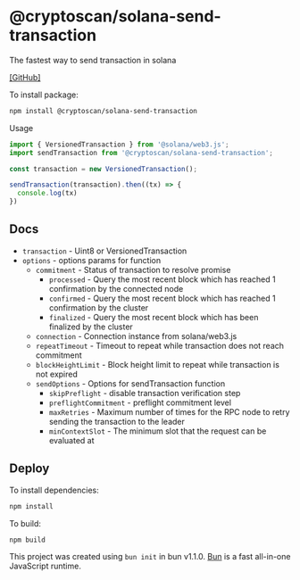 # @cryptoscan/solana-send-transaction

The fastest way to send transaction in solana

[\[GitHub\]](https://github.com/cryptoscan-pro/solana-send-transaction)

To install package:

```bash
npm install @cryptoscan/solana-send-transaction
```

Usage

```javascript
import { VersionedTransaction } from '@solana/web3.js';
import sendTransaction from '@cryptoscan/solana-send-transaction';

const transaction = new VersionedTransaction();

sendTransaction(transaction).then((tx) => {
  console.log(tx)
})
```

## Docs

- `transaction` - Uint8 or VersionedTransaction
- `options` - options params for function
    - `commitment` - Status of transaction to resolve promise
       - `processed` -  Query the most recent block which has reached 1 confirmation by the connected node
       - `confirmed` -  Query the most recent block which has reached 1 confirmation by the cluster
       - `finalized` - Query the most recent block which has been finalized by the cluster
    - `connection` - Connection instance from solana/web3.js
    - `repeatTimeout` - Timeout to repeat while transaction does not reach commitment
   - `blockHeightLimit` - Block height limit to repeat while transaction is not expired
   - `sendOptions` - Options for sendTransaction function
      - `skipPreflight` - disable transaction verification step
      - `preflightCommitment` - preflight commitment level
      - `maxRetries` - Maximum number of times for the RPC node to retry sending the transaction to the leader
      - `minContextSlot` - The minimum slot that the request can be evaluated at

## Deploy

To install dependencies:

```bash
npm install
```

To build:

```bash
npm build
```

This project was created using `bun init` in bun v1.1.0. [Bun](https://bun.sh) is a fast all-in-one JavaScript runtime.
